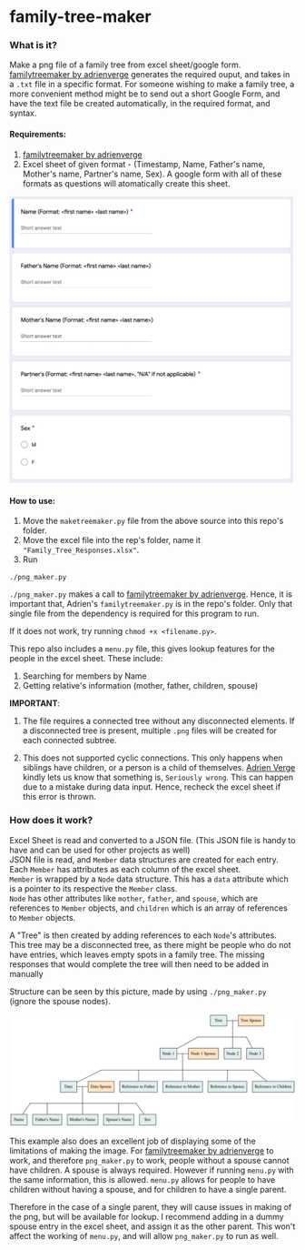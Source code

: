 # family-tree-maker	

### What is it?		
Make a png file of a family tree from excel sheet/google form. [familytreemaker by adrienverge](https://github.com/adrienverge/familytreemaker) generates the required ouput, and takes in a `.txt` file in a specific format. For someone wishing to make a family tree, a more convenient method might be to send out a short Google Form, and have the text file be created automatically, in the required format, and syntax.

#### Requirements: 
1. [familytreemaker by adrienverge](https://github.com/adrienverge/familytreemaker)
2. Excel sheet of given format - (Timestamp, Name, Father's name, Mother's name, Partner's name, Sex). A google form with all of these formats as questions will atomatically create this sheet. 
<img src="Google_Form.png" alt="Google Form" width="500"/>

#### How to use:		
1. Move the `maketreemaker.py` file from the above source into this repo's folder.
2. Move the excel file into the rep's folder, name it `"Family_Tree_Responses.xlsx"`.
3. Run 
```
./png_maker.py
```
`./png_maker.py` makes a call to [familytreemaker by adrienverge](https://github.com/adrienverge/familytreemaker). Hence, it is important that, Adrien's `familytreemaker.py` is in the repo's folder. Only that single file from the dependency is required for this program to run.

If it does not work, try running `chmod +x <filename.py>`.

This repo also includes a `menu.py` file, this gives lookup features for the people in the excel sheet. These include:
1. Searching for members by Name
2. Getting relative's information (mother, father, children, spouse)

**IMPORTANT**: 
1. The file requires a connected tree without any disconnected elements. If a disconnected tree is present, multiple `.png` files will be created for each connected subtree.

2. This does not supported cyclic connections. This only happens when siblings have children, or a person is a child of themselves. [Adrien Verge](https://github.com/adrienverge) kindly lets us know that something is, `Seriously wrong`. This can happen due to a mistake during data input. Hence, recheck the excel sheet if this error is thrown.


### How does it work?		

Excel Sheet is read and converted to a JSON file. (This JSON file is handy to have and can be used for other projects as well)		
JSON file is read, and `Member` data structures are created for each entry. Each `Member` has attributes as each column of the excel sheet.		
`Member` is wrapped by a `Node` data structure. This has a `data` attribute which is a pointer to its respective the `Member` class.		
`Node` has other attributes like `mother`, `father`, and `spouse`, which are references to `Member` objects, and `children` which is an array of references to `Member` objects.		

A "Tree" is then created by adding references to each `Node`'s attributes.		
This tree may be a disconnected tree, as there might be people who do not have entries, which leaves empty spots in a family tree. The missing responses that would complete the tree will then need to be added in manually

Structure can be seen by this picture, made by using `./png_maker.py ` (ignore the spouse nodes).

<img src="template.png" alt="Google Form" width="600"/>

This example also does an excellent job of displaying some of the limitations of making the image. For [familytreemaker by adrienverge](https://github.com/adrienverge/familytreemaker) to work, and therefore `png_maker.py` to work, people without a spouse cannot have children. A spouse is always required. However if running `menu.py` with the same information, this is allowed. `menu.py` allows for people to have children without having a spouse, and for children to have a single parent. 

Therefore in the case of a single parent, they will cause issues in making of the png, but will be available for lookup. I recommend adding in a dummy spouse entry in the excel sheet, and assign it as the other parent. This won't affect the working of `menu.py`, and will allow `png_maker.py` to run as well. 
